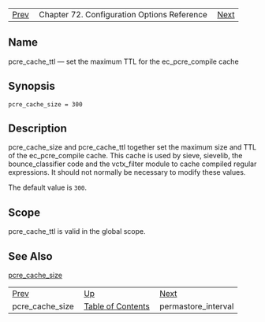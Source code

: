 |     |     |     |
| --- | --- | --- |
| [Prev](conf.ref.pcre_cache_size)  | Chapter 72. Configuration Options Reference |  [Next](conf.ref.permastore_interval) |

<a name="conf.ref.pcre_cache_ttl"></a>
## Name

pcre_cache_ttl — set the maximum TTL for the ec_pcre_compile cache

## Synopsis

`pcre_cache_size = 300`

<a name="idp25848688"></a>
## Description

pcre_cache_size and pcre_cache_ttl together set the maximum size and TTL of the ec_pcre_compile cache. This cache is used by sieve, sievelib, the bounce_classifier code and the vctx_filter module to cache compiled regular expressions. It should not normally be necessary to modify these values.

The default value is `300`.

<a name="idp25851712"></a>
## Scope

pcre_cache_ttl is valid in the global scope.

<a name="idp25853552"></a>
## See Also

[pcre_cache_size](conf.ref.pcre_cache_size "pcre_cache_size")

|     |     |     |
| --- | --- | --- |
| [Prev](conf.ref.pcre_cache_size)  | [Up](config.options.ref) |  [Next](conf.ref.permastore_interval) |
| pcre_cache_size  | [Table of Contents](index) |  permastore_interval |

